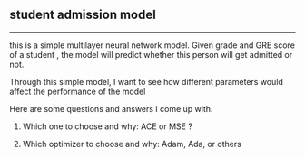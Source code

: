 ## student admission model

-------

this is a simple multilayer neural network model. Given grade and GRE score of a student , the model will predict whether 
this person will get admitted or not. 

Through this simple model, I want to see how different parameters would affect the performance of the model

Here are some questions and answers I come up with.

1. Which one to choose and why: ACE or MSE ?

2. Which optimizer to choose and why: Adam, Ada, or others 


